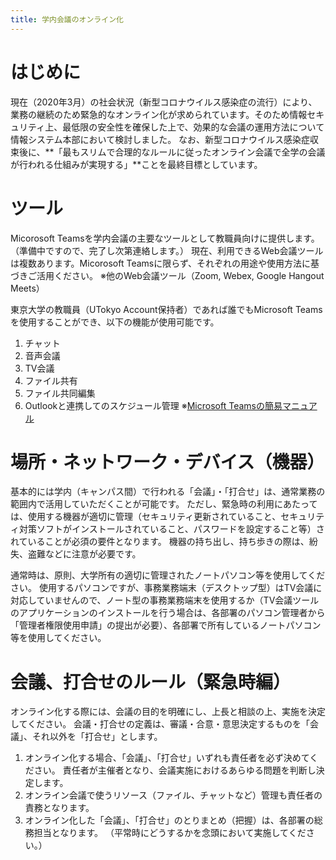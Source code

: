 ```yaml
---
title: 学内会議のオンライン化
---
```


# はじめに 
現在（2020年3月）の社会状況（新型コロナウイルス感染症の流行）により、業務の継続のため緊急的なオンライン化が求められています。そのため情報セキュリティ上、最低限の安全性を確保した上で、効果的な会議の運用方法について情報システム本部において検討しました。 
なお、新型コロナウイルス感染症収束後に、**「最もスリムで合理的なルールに従ったオンライン会議で全学の会議が行われる仕組みが実現する」**ことを最終目標としています。 

# ツール 
Micorosoft Teamsを学内会議の主要なツールとして教職員向けに提供します。（準備中ですので、完了し次第連絡します。） 
現在、利用できるWeb会議ツールは複数あります。Micorosoft Teamsに限らず、それぞれの用途や使用方法に基づきご活用ください。 
※他のWeb会議ツール（Zoom, Webex, Google Hangout Meets） 

東京大学の教職員（UTokyo Account保持者）であれば誰でもMicrosoft Teamsを使用することができ、以下の機能が使用可能です。 
1. チャット 
2. 音声会議 
3. TV会議 
4. ファイル共有 
5. ファイル共同編集 
6. Outlookと連携してのスケジュール管理 
※[Microsoft Teamsの簡易マニュアル](msteams-intro.pdf) 

# 場所・ネットワーク・デバイス（機器） 
基本的には学内（キャンパス間）で行われる「会議」・「打合せ」は、通常業務の範囲内で活用していただくことが可能です。 
ただし、緊急時の利用にあたっては、使用する機器が適切に管理（セキュリティ更新されていること、セキュリティ対策ソフトがインストールされていること、パスワードを設定すること等）されていることが必須の要件となります。 
機器の持ち出し、持ち歩きの際は、紛失、盗難などに注意が必要です。 

通常時は、原則、大学所有の適切に管理されたノートパソコン等を使用してください。 
使用するパソコンですが、事務業務端末（デスクトップ型）はTV会議に対応していませんので、ノート型の事務業務端末を使用するか（TV会議ツールのアプリケーションのインストールを行う場合は、各部署のパソコン管理者から「管理者権限使用申請」の提出が必要）、各部署で所有しているノートパソコン等を使用してください。 

# 会議、打合せのルール（緊急時編） 
オンライン化する際には、会議の目的を明確にし、上長と相談の上、実施を決定してください。 
会議・打合せの定義は、審議・合意・意思決定するものを「会議」、それ以外を「打合せ」とします。 

1. オンライン化する場合、「会議」、「打合せ」いずれも責任者を必ず決めてください。 
責任者が主催者となり、会議実施におけるあらゆる問題を判断し決定します。 
2. オンライン会議で使うリソース（ファイル、チャットなど）管理も責任者の責務となります。 
3. オンライン化した「会議」、「打合せ」のとりまとめ（把握）は、各部署の総務担当となります。 
（平常時にどうするかを念頭において実施してください。） 

 